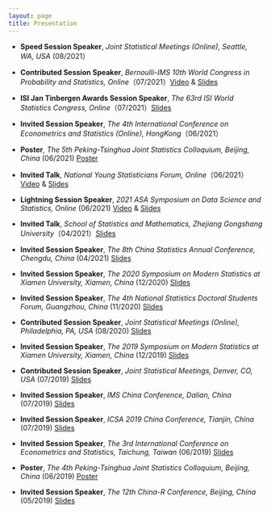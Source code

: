```yaml
---
layout: page
title: Presentation
---
```










* **Speed Session Speaker**, _Joint Statistical Meetings (Online), Seattle, WA, USA_ (08/2021）


* **Contributed Session Speaker**, _Bernoulli-IMS 10th World Congress in Probability and Statistics, Online_（07/2021）[Video](https://www.youtube.com/watch?v=ToS2zr8tRyk) & [Slides](https://www.dropbox.com/s/jryusatvtj2qp4y/ABS-0163_Li.pdf?dl=0)


* **ISI Jan Tinbergen Awards Session Speaker**, _The 63rd ISI World Statistics Congress, Online_（07/2021）[Slides](https://www.dropbox.com/s/zgrnyei2zb60b77/ISIwsc2021.pdf?dl=0)




* **Invited Session Speaker**, _The 4th International Conference on Econometrics and Statistics (Online), HongKong_（06/2021）
 



* **Poster**, _The 5th Peking-Tsinghua Joint Statistics Colloquium, Beijing, China_ (06/2021) [Poster](https://www.dropbox.com/s/scddufw0ay76j3o/posterjie_rev.pdf?dl=0)


* **Invited Talk**, _National Young Statisticians Forum, Online_（06/2021）[Video](https://appkfzfb4lz6715.h5.xiaoeknow.com/v1/course/video/v_60b7ae1ae4b0c726421b906e?app_id=appKfzfb4lZ6715&available=1&available_product=1&entry=2&entry_type=2001&payment_type=&product_id=p_5edb9edaaea7c_oLekNUzf&resource_id=v_60b7ae1ae4b0c726421b906e&resource_type=3&scene=%E5%88%86%E4%BA%AB&share_type=5&share_user_id=u_5edd9034264ea_ljlPFtOZEx&type=2) & [Slides](https://www.dropbox.com/s/hysp4ihqe10x1yr/youngstatistician.pdf?dl=0)




* **Lightning  Session Speaker**, _2021 ASA Symposium on Data Science and Statistics,
Online_ (06/2021) [Video](https://www.youtube.com/watch?v=xCxhO0o3PoA)  & [Slides](https://www.dropbox.com/s/7otkvu0t9lay3d4/SDSS2021.pdf?dl=0)


* **Invited Talk**, _School of Statistics and Mathematics, Zhejiang Gongshang University_（04/2021）[Slides](https://www.dropbox.com/s/ur3utg6hvnb3str/2021ZGU.pdf?dl=0)


* **Invited Session Speaker**, _The 8th China Statistics Annual Conference,
Chengdu, China_ (04/2021) [Slides](https://www.dropbox.com/s/5y8b9xjrxh02b9n/chengdu2021.pdf?dl=0)




* **Invited Session Speaker**, _The 2020 Symposium on Modern Statistics at Xiamen University,
Xiamen, China_ (12/2020) [Slides](https://www.dropbox.com/s/jg9qtzv76j1pixo/xiamen2020.pdf?dl=0)



* **Invited Session Speaker**,  _The 4th National Statistics Doctoral Students Forum, Guangzhou, China_ (11/2020) [Slides](https://www.dropbox.com/s/fdz6ca4oby7wr5f/fttscb_forum_guangzhou.pdf?dl=0)

* **Contributed Session Speaker**, _Joint Statistical Meetings (Online), Philadelphia, PA, USA_ (08/2020) [Slides](https://www.dropbox.com/s/zeskvljey4lfttj/ftsscb_JSM.pdf?dl=0)


* **Invited Session Speaker**, _The 2019 Symposium on Modern Statistics at Xiamen University,
Xiamen, China_ (12/2019) [Slides](https://www.dropbox.com/s/jeajtmv4twaoyh8/Jie%20xiamen2019.pdf?dl=0)

* **Contributed Session Speaker**, _Joint Statistical Meetings, Denver, CO, USA_ (07/2019) [Slides](https://www.dropbox.com/s/zeskvljey4lfttj/ftsscb_JSM.pdf?dl=0)


* **Invited Session Speaker**, _IMS China Conference, Dalian, China_ (07/2019) [Slides](https://www.dropbox.com/s/ir4v5rvgsoku0af/IMS%20China%20Jie.pdf?dl=0)


* **Invited Session Speaker**, _ICSA  2019 China Conference, Tianjin, China_ (07/2019) [Slides](https://www.dropbox.com/s/4f7n7x7vbbz99ox/ICSA%20Jie.pdf?dl=0)


* **Invited Session Speaker**, _The 3rd International Conference on Econometrics and Statistics, 
Taichung, Taiwan_ (06/2019) [Slides](https://www.dropbox.com/s/pufrfzajjo71mlf/Ecosta%20Lijie.pdf?dl=0)


* **Poster**, _The 4th Peking-Tsinghua Joint Statistics Colloquium, Beijing, China_ (06/2019) [Poster](https://www.dropbox.com/s/y610r3xopulfmqq/posterlijie.pdf?dl=0)


* **Invited Session Speaker**, _The 12th China-R Conference, Beijing, China_ (05/2019) [Slides](https://www.dropbox.com/s/y6bmypvky52fbqh/%E6%9D%8E%E6%9D%B0%20R%E8%AF%AD%E8%A8%80version2.pdf?dl=0)





